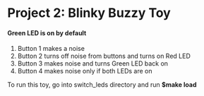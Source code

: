 # Project 2: Blinky Buzzy Toy

#### Green LED is on by default

1. Button 1 makes a noise
2. Button 2 turns off noise from buttons and turns on Red LED
3. Button 3 makes noise and turns Green LED back on
4. Button 4 makes noise only if both LEDs are on

To run this toy, go into switch_leds directory and run **$make load**


